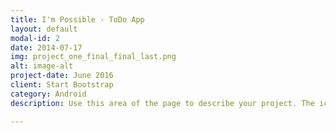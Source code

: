```yaml
---
title: I'm Possible - ToDo App
layout: default
modal-id: 2
date: 2014-07-17
img: project_one_final_final_last.png
alt: image-alt
project-date: June 2016
client: Start Bootstrap
category: Android 
description: Use this area of the page to describe your project. The icon above is part of a free icon set by <a href="https://sellfy.com/p/8Q9P/jV3VZ/">Flat Icons</a>. On their website, you can download their free set with 16 icons, or you can purchase the entire set with 146 icons for only $12!

---
```

